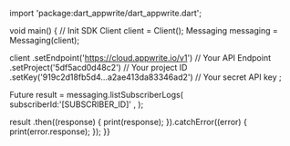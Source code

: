 import 'package:dart_appwrite/dart_appwrite.dart';

void main() { // Init SDK
  Client client = Client();
  Messaging messaging = Messaging(client);

  client
    .setEndpoint('https://cloud.appwrite.io/v1') // Your API Endpoint
    .setProject('5df5acd0d48c2') // Your project ID
    .setKey('919c2d18fb5d4...a2ae413da83346ad2') // Your secret API key
  ;

  Future result = messaging.listSubscriberLogs(
    subscriberId:'[SUBSCRIBER_ID]' ,
  );

  result
    .then((response) {
      print(response);
    }).catchError((error) {
      print(error.response);
  });
}}